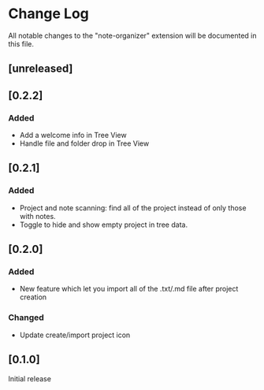 # Change Log

All notable changes to the "note-organizer" extension will be documented in this file.

## [unreleased]

## [0.2.2]

### Added
 - Add a welcome info in Tree View
 - Handle file and folder drop in Tree View

## [0.2.1]

### Added
 - Project and note scanning: find all of the project instead of only those with notes.
 - Toggle to hide and show empty project in tree data.

## [0.2.0]

### Added
 - New feature which let you import all of the .txt/.md file after project creation

### Changed
 - Update create/import project icon

## [0.1.0]

Initial release
